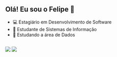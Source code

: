 ## Olá! Eu sou o Felipe 👋

- 💻 Estagiário em Desenvolvimento de Software 
- 🔭 Estudante de Sistemas de Informação 
- 🌱 Estudando a área de Dados

##

<div>
    <a href = "mailto:fa.ferreira@unesp.br"><img src="https://img.shields.io/badge/Gmail-D14836?style=for-the-badge&logo=gmail&logoColor=white" target="_blank"></a>
    <a href="https://www.linkedin.com/in/felipe-ferreira-616b34260" target="_blank"><img src="https://img.shields.io/badge/-LinkedIn-%230077B5?style=for-the-badge&logo=linkedin&logoColor=white" target="_blank"></a>
</div>
